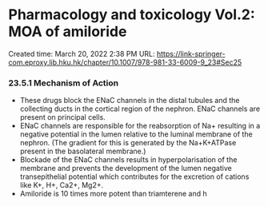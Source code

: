 # Pharmacology and toxicology Vol.2: MOA of amiloride

Created time: March 20, 2022 2:38 PM
URL: https://link-springer-com.eproxy.lib.hku.hk/chapter/10.1007/978-981-33-6009-9_23#Sec25

### 23.5.1 Mechanism of Action

- These drugs block the ENaC channels in the distal tubules and the collecting ducts in the cortical region of the nephron. ENaC channels are present on principal cells.
- ENaC channels are responsible for the reabsorption of Na+ resulting in a negative potential in the lumen relative to the luminal membrane of the nephron. (The gradient for this is generated by the Na+K+ATPase present in the basolateral membrane.)
- Blockade of the ENaC channels results in hyperpolarisation of the membrane and prevents the development of the lumen negative transepithelial potential which contributes for the excretion of cations like K+, H+, Ca2+, Mg2+.
- Amiloride is 10 times more potent than triamterene and h